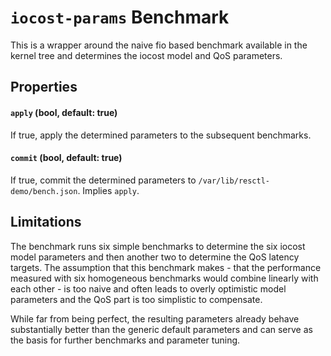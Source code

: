 # `iocost-params` Benchmark

This is a wrapper around the naive fio based benchmark available in the
kernel tree and determines the iocost model and QoS parameters.


## Properties

#### `apply` (bool, default: true)

If true, apply the determined parameters to the subsequent benchmarks.

#### `commit` (bool, default: true)

If true, commit the determined parameters to
`/var/lib/resctl-demo/bench.json`. Implies `apply`.


## Limitations

The benchmark runs six simple benchmarks to determine the six iocost model
parameters and then another two to determine the QoS latency targets. The
assumption that this benchmark makes - that the performance measured with
six homogeneous benchmarks would combine linearly with each other - is too
naive and often leads to overly optimistic model parameters and the QoS part
is too simplistic to compensate.

While far from being perfect, the resulting parameters already behave
substantially better than the generic default parameters and can serve as
the basis for further benchmarks and parameter tuning.
